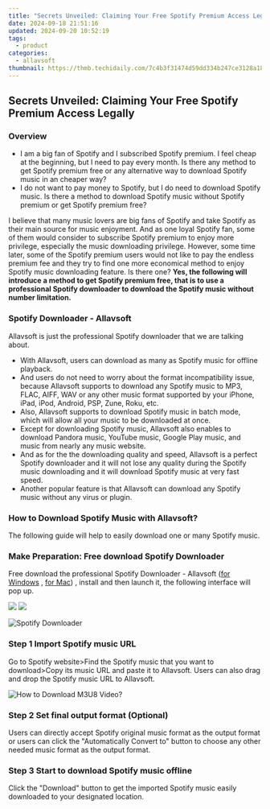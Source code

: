 ```yaml
---
title: "Secrets Unveiled: Claiming Your Free Spotify Premium Access Legally"
date: 2024-09-18 21:51:16
updated: 2024-09-20 10:52:19
tags:
  - product
categories:
  - allavsoft
thumbnail: https://thmb.techidaily.com/7c4b3f31474d59dd334b247ce3128a185630128709ac4ffbfcbd9f4ba557fefe.jpg
---
```


## Secrets Unveiled: Claiming Your Free Spotify Premium Access Legally

### Overview

* I am a big fan of Spotify and I subscribed Spotify premium. I feel cheap at the beginning, but I need to pay every month. Is there any method to get Spotify premium free or any alternative way to download Spotify music in an cheaper way?
* I do not want to pay money to Spotify, but I do need to download Spotify music. Is there a method to download Spotify music without Spotify premium or get Spotify premium free?

I believe that many music lovers are big fans of Spotify and take Spotify as their main source for music enjoyment. And as one loyal Spotify fan, some of them would consider to subscribe Spotify premium to enjoy more privilege, especially the music downloading privilege. However, some time later, some of the Spotify premium users would not like to pay the endless premium fee and they try to find one more economical method to enjoy Spotify music downloading feature. Is there one? **Yes, the following will introduce a method to get Spotify premium free, that is to use a professional Spotify downloader to download the Spotify music without number limitation.**

### Spotify Downloader - Allavsoft

Allavsoft is just the professional Spotify downloader that we are talking about.

* With Allavsoft, users can download as many as Spotify music for offline playback.
* And users do not need to worry about the format incompatibility issue, because Allavsoft supports to download any Spotify music to MP3, FLAC, AIFF, WAV or any other music format supported by your iPhone, iPad, iPod, Android, PSP, Zune, Roku, etc.
* Also, Allavsoft supports to download Spotify music in batch mode, which will allow all your music to be downloaded at once.
* Except for downloading Spotify music, Allavsoft also enables to download Pandora music, YouTube music, Google Play music, and music from nearly any music website.
* And as for the the downloading quality and speed, Allavsoft is a perfect Spotify downloader and it will not lose any quality during the Spotify music downloading and it will download Spotify music at very fast speed.
* Another popular feature is that Allavsoft can download any Spotify music without any virus or plugin.

### How to Download Spotify Music with Allavsoft?

The following guide will help to easily download one or many Spotify music.

### Make Preparation: Free download Spotify Downloader

Free download the professional Spotify Downloader - Allavsoft ([for Windows](https://tools.techidaily.com/allavsoft/products/) , [for Mac](https://tools.techidaily.com/allavsoft/products/)) , install and then launch it, the following interface will pop up.

[![](https://www.allavsoft.com/how-to/../images/how-to/free-download-win.jpg)](https://tools.techidaily.com/allavsoft/products/) [![](https://www.allavsoft.com/how-to/../images/how-to/free-download-mac.jpg)](https://tools.techidaily.com/allavsoft/products/)

![Spotify Downloader](https://www.allavsoft.com/how-to/../images/allavsoft/screen-shot-600.jpg)

### Step 1 Import Spotify music URL

Go to Spotify website>Find the Spotify music that you want to download>Copy its music URL and paste it to Allavsoft. Users can also drag and drop the Spotify music URL to Allavsoft.

![How to Download M3U8 Video?](https://www.allavsoft.com/how-to/../images/how-to/download-rtmp-video/download-rtmp-video.jpg)

### Step 2 Set final output format (Optional)

Users can directly accept Spotify original music format as the output format or users can click the "Automatically Convert to" button to choose any other needed music format as the output format.

### Step 3 Start to download Spotify music offline

Click the "Download" button to get the imported Spotify music easily downloaded to your designated location.

<ins class="adsbygoogle"
     style="display:block"
     data-ad-format="autorelaxed"
     data-ad-client="ca-pub-7571918770474297"
     data-ad-slot="1223367746"></ins>



<ins class="adsbygoogle"
     style="display:block"
     data-ad-client="ca-pub-7571918770474297"
     data-ad-slot="8358498916"
     data-ad-format="auto"
     data-full-width-responsive="true"></ins>
